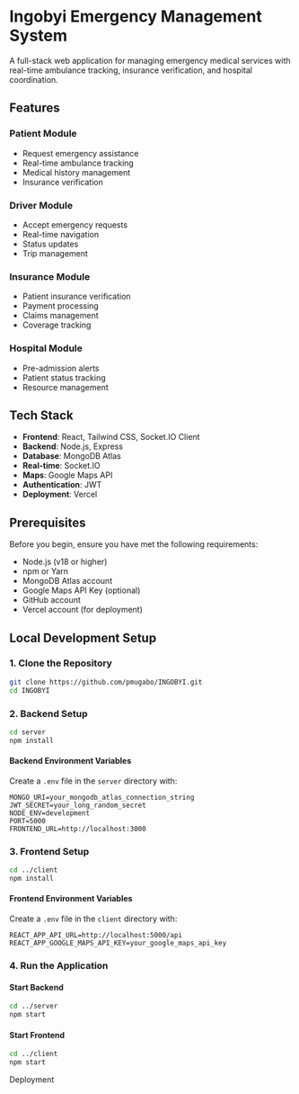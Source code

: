 # Ingobyi Emergency Management System

A full-stack web application for managing emergency medical services with real-time ambulance tracking, insurance verification, and hospital coordination.

## Features

### Patient Module
- Request emergency assistance
- Real-time ambulance tracking
- Medical history management
- Insurance verification

### Driver Module
- Accept emergency requests
- Real-time navigation
- Status updates
- Trip management

### Insurance Module
- Patient insurance verification
- Payment processing
- Claims management
- Coverage tracking

### Hospital Module
- Pre-admission alerts
- Patient status tracking
- Resource management

## Tech Stack

- **Frontend**: React, Tailwind CSS, Socket.IO Client
- **Backend**: Node.js, Express
- **Database**: MongoDB Atlas
- **Real-time**: Socket.IO
- **Maps**: Google Maps API
- **Authentication**: JWT
- **Deployment**: Vercel

## Prerequisites

Before you begin, ensure you have met the following requirements:

- Node.js (v18 or higher)
- npm or Yarn
- MongoDB Atlas account
- Google Maps API Key (optional)
- GitHub account
- Vercel account (for deployment)

## Local Development Setup

### 1. Clone the Repository
```bash
git clone https://github.com/pmugabo/INGOBYI.git
cd INGOBYI
```

### 2. Backend Setup
```bash
cd server
npm install
```

#### Backend Environment Variables
Create a `.env` file in the `server` directory with:
```
MONGO_URI=your_mongodb_atlas_connection_string
JWT_SECRET=your_long_random_secret
NODE_ENV=development
PORT=5000
FRONTEND_URL=http://localhost:3000
```

### 3. Frontend Setup
```bash
cd ../client
npm install
```

#### Frontend Environment Variables
Create a `.env` file in the `client` directory with:
```
REACT_APP_API_URL=http://localhost:5000/api
REACT_APP_GOOGLE_MAPS_API_KEY=your_google_maps_api_key
```

### 4. Run the Application

#### Start Backend
```bash
cd ../server
npm start
```

#### Start Frontend
```bash
cd ../client
npm start
```

Deployment
